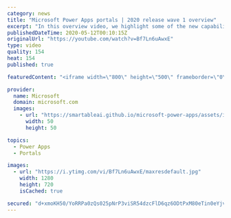 ```yaml
---
category: news
title: "Microsoft Power Apps portals | 2020 release wave 1 overview"
excerpt: "In this overview video, we highlight some of the new capabilities included in the latest update to Microsoft Power Apps portals.     Here are the capabilities covered:   •    Power BI integration, so you can quickly add Power BI reports, tables, and dashboards to your portals without coding.  •    Themes"
publishedDateTime: 2020-05-12T00:10:15Z
originalUrl: "https://youtube.com/watch?v=Bf7Ln6uAwxE"
type: video
quality: 154
heat: 154
published: true

featuredContent: "<iframe width=\"800\" height=\"500\" frameborder=\"0\" src=\"https://www.youtube.com/embed/Bf7Ln6uAwxE\" allow=\"accelerometer; autoplay; encrypted-media; gyroscope; picture-in-picture\" allowfullscreen></iframe>"

provider:
  name: Microsoft
  domain: microsoft.com
  images:
    - url: "https://smartableai.github.io/microsoft-power-apps/assets/images/organizations/microsoft.com-50x50.jpg"
      width: 50
      height: 50

topics:
  - Power Apps
  - Portals

images:
  - url: "https://i.ytimg.com/vi/Bf7Ln6uAwxE/maxresdefault.jpg"
    width: 1280
    height: 720
    isCached: true

secured: "d+xmoKH50/YoRRPa0zQs025pNrP3viSR54dzcFlD6qz6ODtPxM80eTin0eYjvNW8HxuOcqbGj/wWHYvXTQpDZefJ2UrIcic8KAzIvgXVotkBvtb/ims3waj35OfmV9nzGFjvwPKQysGopKIuHpBrnarNHMbyQgvNKfev2TtRUuI7I79rR6FCKmPwT7q/hfByJZd8IaC2Sbf56x8tqarzX1i1tndfZpOhVh+7jp1iHUaLT2w6G4tETZS1GwsuIXgHamoNPr0gOOCC/qfbsG2gARI5NI3/PgBORF96ci2KOQdfQljTKAol1WhEXmRU5qFaLY2uU3FEoQAIXJvmYWTZer3UwZI0nue5QbTg0lEUjVCJl0ytZZu/FySvvWoCB8dW7vUylkZmd0bjjjH4yIef/78rAXYw0IlLYqxwonL64Y8gaPX5Csru0wnh5tSIXmwa;V77YJt7K7fUFfiOWTVXPbQ=="
---
```


